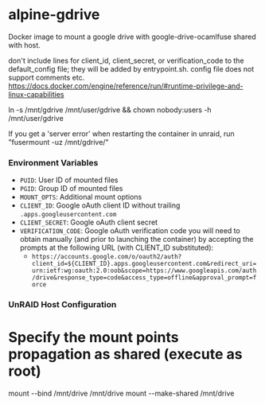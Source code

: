 # alpine-gdrive

Docker image to mount a google drive with google-drive-ocamlfuse shared with host.

don't include lines for client_id, client_secret, or verification_code to the default_config file; they will be added by entrypoint.sh. config file does not support comments etc.
https://docs.docker.com/engine/reference/run/#runtime-privilege-and-linux-capabilities

ln -s /mnt/gdrive /mnt/user/gdrive && chown nobody:users -h /mnt/user/gdrive

If you get a 'server error' when restarting the container in unraid, run "fusermount -uz /mnt/gdrive/"



### Environment Variables
* `PUID`: User ID of mounted files
* `PGID`: Group ID of mounted files
* `MOUNT_OPTS`: Additional mount options
* `CLIENT_ID`: Google oAuth client ID without trailing `.apps.googleusercontent.com`
* `CLIENT_SECRET`: Google oAuth client secret
* `VERIFICATION_CODE`: Google oAuth verification code you will need to obtain manually (and prior to launching the container) by accepting the prompts at the following URL (with CLIENT_ID substituted):
    - `https://accounts.google.com/o/oauth2/auth?client_id=${CLIENT_ID}.apps.googleusercontent.com&redirect_uri=urn:ietf:wg:oauth:2.0:oob&scope=https://www.googleapis.com/auth/drive&response_type=code&access_type=offline&approval_prompt=force`

### UnRAID Host Configuration
# Specify the mount points propagation as shared (execute as root)
mount --bind /mnt/drive /mnt/drive
mount --make-shared /mnt/drive
````